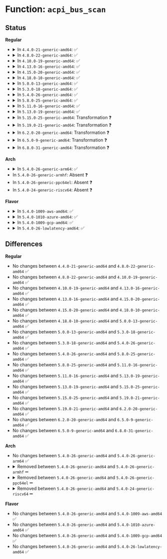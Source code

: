 # Function: <code>acpi_bus_scan</code>

## Status
<b>Regular</b>
<ul>
<li>
<details>
<summary>In <code>4.4.0-21-generic-amd64</code>: ✅</summary>

```c
int acpi_bus_scan(acpi_handle handle)
```

```json
{
  "name": "acpi_bus_scan",
  "collision_type": "Unique Global",
  "inline_type": "No",
  "funcs": [
    {
      "addr": 18446744071583568657,
      "name": "acpi_bus_scan",
      "external": true,
      "loc": "drivers/acpi/scan.c:1822",
      "file": "drivers/acpi/scan.c",
      "inline": "seen, unknown",
      "caller_inline": [],
      "caller_func": [
        "drivers/pci/hotplug/acpiphp_glue.c:acpiphp_rescan_slot",
        "drivers/acpi/scan.c:acpi_scan_bus_check",
        "drivers/acpi/scan.c:acpi_device_hotplug",
        "drivers/acpi/scan.c:acpi_scan_init",
        "drivers/acpi/dock.c:dock_notify"
      ]
    }
  ],
  "symbols": [
    {
      "addr": 18446744071583568657,
      "name": "acpi_bus_scan",
      "section": ".text",
      "bind": "STB_GLOBAL",
      "size": 141
    }
  ]
}
```
</details>
</li>
<li>
<details>
<summary>In <code>4.8.0-22-generic-amd64</code>: ✅</summary>

```c
int acpi_bus_scan(acpi_handle handle)
```

```json
{
  "name": "acpi_bus_scan",
  "collision_type": "Unique Global",
  "inline_type": "No",
  "funcs": [
    {
      "addr": 18446744071583890741,
      "name": "acpi_bus_scan",
      "external": true,
      "loc": "drivers/acpi/scan.c:1884",
      "file": "drivers/acpi/scan.c",
      "inline": "seen, unknown",
      "caller_inline": [],
      "caller_func": [
        "drivers/pci/hotplug/acpiphp_glue.c:acpiphp_rescan_slot",
        "drivers/acpi/scan.c:acpi_table_events_fn",
        "drivers/acpi/scan.c:acpi_scan_init",
        "drivers/acpi/scan.c:acpi_device_hotplug",
        "drivers/acpi/scan.c:acpi_scan_bus_check",
        "drivers/acpi/dock.c:dock_notify"
      ]
    }
  ],
  "symbols": [
    {
      "addr": 18446744071583890741,
      "name": "acpi_bus_scan",
      "section": ".text",
      "bind": "STB_GLOBAL",
      "size": 141
    }
  ]
}
```
</details>
</li>
<li>
<details>
<summary>In <code>4.10.0-19-generic-amd64</code>: ✅</summary>

```c
int acpi_bus_scan(acpi_handle handle)
```

```json
{
  "name": "acpi_bus_scan",
  "collision_type": "Unique Global",
  "inline_type": "No",
  "funcs": [
    {
      "addr": 18446744071584029855,
      "name": "acpi_bus_scan",
      "external": true,
      "loc": "drivers/acpi/scan.c:1914",
      "file": "drivers/acpi/scan.c",
      "inline": "seen, unknown",
      "caller_inline": [],
      "caller_func": [
        "drivers/pci/hotplug/acpiphp_glue.c:acpiphp_rescan_slot",
        "drivers/acpi/scan.c:acpi_table_events_fn",
        "drivers/acpi/scan.c:acpi_scan_init",
        "drivers/acpi/scan.c:acpi_device_hotplug",
        "drivers/acpi/scan.c:acpi_scan_bus_check",
        "drivers/acpi/dock.c:dock_notify"
      ]
    }
  ],
  "symbols": [
    {
      "addr": 18446744071584029855,
      "name": "acpi_bus_scan",
      "section": ".text",
      "bind": "STB_GLOBAL",
      "size": 141
    }
  ]
}
```
</details>
</li>
<li>
<details>
<summary>In <code>4.13.0-16-generic-amd64</code>: ✅</summary>

```c
int acpi_bus_scan(acpi_handle handle)
```

```json
{
  "name": "acpi_bus_scan",
  "collision_type": "Unique Global",
  "inline_type": "No",
  "funcs": [
    {
      "addr": 18446744071584085184,
      "name": "acpi_bus_scan",
      "external": true,
      "loc": "drivers/acpi/scan.c:1922",
      "file": "drivers/acpi/scan.c",
      "inline": "seen, unknown",
      "caller_inline": [],
      "caller_func": [
        "drivers/pci/hotplug/acpiphp_glue.c:acpiphp_rescan_slot",
        "drivers/acpi/scan.c:acpi_table_events_fn",
        "drivers/acpi/scan.c:acpi_scan_init",
        "drivers/acpi/scan.c:acpi_device_hotplug",
        "drivers/acpi/scan.c:acpi_scan_bus_check",
        "drivers/acpi/dock.c:dock_notify"
      ]
    }
  ],
  "symbols": [
    {
      "addr": 18446744071584085184,
      "name": "acpi_bus_scan",
      "section": ".text",
      "bind": "STB_GLOBAL",
      "size": 142
    }
  ]
}
```
</details>
</li>
<li>
<details>
<summary>In <code>4.15.0-20-generic-amd64</code>: ✅</summary>

```c
int acpi_bus_scan(acpi_handle handle)
```

```json
{
  "name": "acpi_bus_scan",
  "collision_type": "Unique Global",
  "inline_type": "No",
  "funcs": [
    {
      "addr": 18446744071584355744,
      "name": "acpi_bus_scan",
      "external": true,
      "loc": "drivers/acpi/scan.c:2021",
      "file": "drivers/acpi/scan.c",
      "inline": "seen, unknown",
      "caller_inline": [],
      "caller_func": [
        "drivers/pci/hotplug/acpiphp_glue.c:acpiphp_rescan_slot",
        "drivers/acpi/scan.c:acpi_table_events_fn",
        "drivers/acpi/scan.c:acpi_scan_init",
        "drivers/acpi/scan.c:acpi_device_hotplug",
        "drivers/acpi/scan.c:acpi_scan_bus_check",
        "drivers/acpi/dock.c:dock_notify"
      ]
    }
  ],
  "symbols": [
    {
      "addr": 18446744071584355744,
      "name": "acpi_bus_scan",
      "section": ".text",
      "bind": "STB_GLOBAL",
      "size": 142
    }
  ]
}
```
</details>
</li>
<li>
<details>
<summary>In <code>4.18.0-10-generic-amd64</code>: ✅</summary>

```c
int acpi_bus_scan(acpi_handle handle)
```

```json
{
  "name": "acpi_bus_scan",
  "collision_type": "Unique Global",
  "inline_type": "No",
  "funcs": [
    {
      "addr": 18446744071584576624,
      "name": "acpi_bus_scan",
      "external": true,
      "loc": "drivers/acpi/scan.c:2037",
      "file": "drivers/acpi/scan.c",
      "inline": "seen, unknown",
      "caller_inline": [],
      "caller_func": [
        "drivers/pci/hotplug/acpiphp_glue.c:acpiphp_rescan_slot",
        "drivers/acpi/scan.c:acpi_table_events_fn",
        "drivers/acpi/scan.c:acpi_scan_init",
        "drivers/acpi/scan.c:acpi_device_hotplug",
        "drivers/acpi/scan.c:acpi_scan_bus_check",
        "drivers/acpi/dock.c:dock_notify"
      ]
    }
  ],
  "symbols": [
    {
      "addr": 18446744071584576624,
      "name": "acpi_bus_scan",
      "section": ".text",
      "bind": "STB_GLOBAL",
      "size": 142
    }
  ]
}
```
</details>
</li>
<li>
<details>
<summary>In <code>5.0.0-13-generic-amd64</code>: ✅</summary>

```c
int acpi_bus_scan(acpi_handle handle)
```

```json
{
  "name": "acpi_bus_scan",
  "collision_type": "Unique Global",
  "inline_type": "No",
  "funcs": [
    {
      "addr": 18446744071584673952,
      "name": "acpi_bus_scan",
      "external": true,
      "loc": "drivers/acpi/scan.c:2050",
      "file": "drivers/acpi/scan.c",
      "inline": "seen, unknown",
      "caller_inline": [],
      "caller_func": [
        "drivers/pci/hotplug/acpiphp_glue.c:acpiphp_rescan_slot",
        "drivers/acpi/scan.c:acpi_table_events_fn",
        "drivers/acpi/scan.c:acpi_scan_init",
        "drivers/acpi/scan.c:acpi_device_hotplug",
        "drivers/acpi/scan.c:acpi_scan_bus_check",
        "drivers/acpi/dock.c:dock_notify"
      ]
    }
  ],
  "symbols": [
    {
      "addr": 18446744071584673952,
      "name": "acpi_bus_scan",
      "section": ".text",
      "bind": "STB_GLOBAL",
      "size": 142
    }
  ]
}
```
</details>
</li>
<li>
<details>
<summary>In <code>5.3.0-18-generic-amd64</code>: ✅</summary>

```c
int acpi_bus_scan(acpi_handle handle)
```

```json
{
  "name": "acpi_bus_scan",
  "collision_type": "Unique Global",
  "inline_type": "No",
  "funcs": [
    {
      "addr": 18446744071584873952,
      "name": "acpi_bus_scan",
      "external": true,
      "loc": "drivers/acpi/scan.c:2049",
      "file": "drivers/acpi/scan.c",
      "inline": "seen, unknown",
      "caller_inline": [],
      "caller_func": [
        "drivers/pci/hotplug/acpiphp_glue.c:acpiphp_rescan_slot",
        "drivers/acpi/scan.c:acpi_table_events_fn",
        "drivers/acpi/scan.c:acpi_scan_init",
        "drivers/acpi/scan.c:acpi_device_hotplug",
        "drivers/acpi/scan.c:acpi_scan_bus_check",
        "drivers/acpi/dock.c:dock_notify"
      ]
    }
  ],
  "symbols": [
    {
      "addr": 18446744071584873952,
      "name": "acpi_bus_scan",
      "section": ".text",
      "bind": "STB_GLOBAL",
      "size": 143
    }
  ]
}
```
</details>
</li>
<li>
<details>
<summary>In <code>5.4.0-26-generic-amd64</code>: ✅</summary>

```c
int acpi_bus_scan(acpi_handle handle)
```

```json
{
  "name": "acpi_bus_scan",
  "collision_type": "Unique Global",
  "inline_type": "No",
  "funcs": [
    {
      "addr": 18446744071585009824,
      "name": "acpi_bus_scan",
      "external": true,
      "loc": "drivers/acpi/scan.c:2049",
      "file": "drivers/acpi/scan.c",
      "inline": "seen, unknown",
      "caller_inline": [],
      "caller_func": [
        "drivers/pci/hotplug/acpiphp_glue.c:acpiphp_rescan_slot",
        "drivers/acpi/scan.c:acpi_table_events_fn",
        "drivers/acpi/scan.c:acpi_scan_init",
        "drivers/acpi/scan.c:acpi_device_hotplug",
        "drivers/acpi/scan.c:acpi_scan_bus_check",
        "drivers/acpi/dock.c:dock_notify"
      ]
    }
  ],
  "symbols": [
    {
      "addr": 18446744071585009824,
      "name": "acpi_bus_scan",
      "section": ".text",
      "bind": "STB_GLOBAL",
      "size": 143
    }
  ]
}
```
</details>
</li>
<li>
<details>
<summary>In <code>5.8.0-25-generic-amd64</code>: ✅</summary>

```c
int acpi_bus_scan(acpi_handle handle)
```

```json
{
  "name": "acpi_bus_scan",
  "collision_type": "Unique Global",
  "inline_type": "No",
  "funcs": [
    {
      "addr": 18446744071585709984,
      "name": "acpi_bus_scan",
      "external": true,
      "loc": "drivers/acpi/scan.c:2058",
      "file": "drivers/acpi/scan.c",
      "inline": "seen, unknown",
      "caller_inline": [],
      "caller_func": [
        "drivers/pci/hotplug/acpiphp_glue.c:acpiphp_rescan_slot",
        "drivers/acpi/scan.c:acpi_table_events_fn",
        "drivers/acpi/scan.c:acpi_scan_init",
        "drivers/acpi/scan.c:acpi_device_hotplug",
        "drivers/acpi/scan.c:acpi_scan_bus_check",
        "drivers/acpi/dock.c:hotplug_dock_devices"
      ]
    }
  ],
  "symbols": [
    {
      "addr": 18446744071585709984,
      "name": "acpi_bus_scan",
      "section": ".text",
      "bind": "STB_GLOBAL",
      "size": 143
    }
  ]
}
```
</details>
</li>
<li>
<details>
<summary>In <code>5.11.0-16-generic-amd64</code>: ✅</summary>

```c
int acpi_bus_scan(acpi_handle handle)
```

```json
{
  "name": "acpi_bus_scan",
  "collision_type": "Unique Global",
  "inline_type": "No",
  "funcs": [
    {
      "addr": 18446744071585832864,
      "name": "acpi_bus_scan",
      "external": true,
      "loc": "drivers/acpi/scan.c:2183",
      "file": "drivers/acpi/scan.c",
      "inline": "seen, unknown",
      "caller_inline": [],
      "caller_func": [
        "drivers/pci/hotplug/acpiphp_glue.c:acpiphp_rescan_slot",
        "drivers/acpi/scan.c:acpi_table_events_fn",
        "drivers/acpi/scan.c:acpi_scan_init",
        "drivers/acpi/scan.c:acpi_device_hotplug",
        "drivers/acpi/scan.c:acpi_scan_bus_check",
        "drivers/acpi/dock.c:hotplug_dock_devices"
      ]
    }
  ],
  "symbols": [
    {
      "addr": 18446744071585832864,
      "name": "acpi_bus_scan",
      "section": ".text",
      "bind": "STB_GLOBAL",
      "size": 256
    }
  ]
}
```
</details>
</li>
<li>
<details>
<summary>In <code>5.13.0-19-generic-amd64</code>: ✅</summary>

```c
int acpi_bus_scan(acpi_handle handle)
```

```json
{
  "name": "acpi_bus_scan",
  "collision_type": "Unique Global",
  "inline_type": "No",
  "funcs": [
    {
      "addr": 18446744071585712160,
      "name": "acpi_bus_scan",
      "external": true,
      "loc": "drivers/acpi/scan.c:2148",
      "file": "drivers/acpi/scan.c",
      "inline": "seen, unknown",
      "caller_inline": [],
      "caller_func": [
        "drivers/pci/hotplug/acpiphp_glue.c:acpiphp_rescan_slot",
        "drivers/acpi/scan.c:acpi_table_events_fn",
        "drivers/acpi/scan.c:acpi_scan_init",
        "drivers/acpi/scan.c:acpi_device_hotplug",
        "drivers/acpi/scan.c:acpi_scan_bus_check",
        "drivers/acpi/dock.c:dock_notify"
      ]
    }
  ],
  "symbols": [
    {
      "addr": 18446744071585712160,
      "name": "acpi_bus_scan",
      "section": ".text",
      "bind": "STB_GLOBAL",
      "size": 256
    }
  ]
}
```
</details>
</li>
<li>
<details>
<summary>In <code>5.15.0-25-generic-amd64</code>: Transformation ❓</summary>

```c
int acpi_bus_scan(acpi_handle handle)
```

```json
{
  "name": "acpi_bus_scan",
  "collision_type": "Unique Global",
  "inline_type": "No",
  "funcs": [
    {
      "addr": 0,
      "name": "acpi_bus_scan",
      "external": true,
      "loc": "drivers/acpi/scan.c:2358",
      "file": "drivers/acpi/scan.c",
      "inline": "seen, unknown",
      "caller_inline": [],
      "caller_func": [
        "drivers/pci/hotplug/acpiphp_glue.c:acpiphp_rescan_slot",
        "drivers/acpi/scan.c:acpi_table_events_fn",
        "drivers/acpi/scan.c:acpi_scan_init",
        "drivers/acpi/scan.c:acpi_device_hotplug",
        "drivers/acpi/scan.c:acpi_scan_bus_check",
        "drivers/acpi/dock.c:dock_notify"
      ]
    }
  ],
  "symbols": [
    {
      "addr": 18446744071592408398,
      "name": "acpi_bus_scan.cold",
      "section": ".text",
      "bind": "STB_LOCAL",
      "size": 20
    },
    {
      "addr": 18446744071586193504,
      "name": "acpi_bus_scan",
      "section": ".text",
      "bind": "STB_GLOBAL",
      "size": 272
    }
  ]
}
```
</details>
</li>
<li>
<details>
<summary>In <code>5.19.0-21-generic-amd64</code>: Transformation ❓</summary>

```c
int acpi_bus_scan(acpi_handle handle)
```

```json
{
  "name": "acpi_bus_scan",
  "collision_type": "Unique Global",
  "inline_type": "No",
  "funcs": [
    {
      "addr": 0,
      "name": "acpi_bus_scan",
      "external": true,
      "loc": "drivers/acpi/scan.c:2419",
      "file": "drivers/acpi/scan.c",
      "inline": "seen, unknown",
      "caller_inline": [],
      "caller_func": [
        "drivers/pci/hotplug/acpiphp_glue.c:acpiphp_rescan_slot",
        "drivers/acpi/scan.c:acpi_table_events_fn",
        "drivers/acpi/scan.c:acpi_scan_init",
        "drivers/acpi/scan.c:acpi_device_hotplug",
        "drivers/acpi/scan.c:acpi_scan_bus_check",
        "drivers/acpi/dock.c:dock_notify"
      ]
    }
  ],
  "symbols": [
    {
      "addr": 18446744071594274743,
      "name": "acpi_bus_scan.cold",
      "section": ".text",
      "bind": "STB_LOCAL",
      "size": 21
    },
    {
      "addr": 18446744071587429696,
      "name": "acpi_bus_scan",
      "section": ".text",
      "bind": "STB_GLOBAL",
      "size": 295
    }
  ]
}
```
</details>
</li>
<li>
<details>
<summary>In <code>6.2.0-20-generic-amd64</code>: Transformation ❓</summary>

```c
int acpi_bus_scan(acpi_handle handle)
```

```json
{
  "name": "acpi_bus_scan",
  "collision_type": "Unique Global",
  "inline_type": "No",
  "funcs": [
    {
      "addr": 0,
      "name": "acpi_bus_scan",
      "external": true,
      "loc": "drivers/acpi/scan.c:2423",
      "file": "drivers/acpi/scan.c",
      "inline": "seen, unknown",
      "caller_inline": [],
      "caller_func": [
        "drivers/pci/hotplug/acpiphp_glue.c:acpiphp_rescan_slot",
        "drivers/acpi/scan.c:acpi_table_events_fn",
        "drivers/acpi/scan.c:acpi_scan_init",
        "drivers/acpi/scan.c:acpi_device_hotplug",
        "drivers/acpi/dock.c:dock_notify"
      ]
    }
  ],
  "symbols": [
    {
      "addr": 18446744071596218752,
      "name": "acpi_bus_scan.cold",
      "section": ".text",
      "bind": "STB_LOCAL",
      "size": 21
    },
    {
      "addr": 18446744071588687376,
      "name": "acpi_bus_scan",
      "section": ".text",
      "bind": "STB_GLOBAL",
      "size": 295
    }
  ]
}
```
</details>
</li>
<li>
<details>
<summary>In <code>6.5.0-9-generic-amd64</code>: Transformation ❓</summary>

```c
int acpi_bus_scan(acpi_handle handle)
```

```json
{
  "name": "acpi_bus_scan",
  "collision_type": "Unique Global",
  "inline_type": "No",
  "funcs": [
    {
      "addr": 0,
      "name": "acpi_bus_scan",
      "external": true,
      "loc": "drivers/acpi/scan.c:2479",
      "file": "drivers/acpi/scan.c",
      "inline": "seen, unknown",
      "caller_inline": [],
      "caller_func": [
        "drivers/pci/hotplug/acpiphp_glue.c:acpiphp_rescan_slot",
        "drivers/acpi/scan.c:acpi_table_events_fn",
        "drivers/acpi/scan.c:acpi_scan_init",
        "drivers/acpi/scan.c:acpi_device_hotplug",
        "drivers/acpi/dock.c:dock_notify"
      ]
    }
  ],
  "symbols": [
    {
      "addr": 18446744071596745355,
      "name": "acpi_bus_scan.cold",
      "section": ".text",
      "bind": "STB_LOCAL",
      "size": 21
    },
    {
      "addr": 18446744071588975104,
      "name": "acpi_bus_scan",
      "section": ".text",
      "bind": "STB_GLOBAL",
      "size": 478
    }
  ]
}
```
</details>
</li>
<li>
<details>
<summary>In <code>6.8.0-31-generic-amd64</code>: Transformation ❓</summary>

```c
int acpi_bus_scan(acpi_handle handle)
```

```json
{
  "name": "acpi_bus_scan",
  "collision_type": "Unique Global",
  "inline_type": "No",
  "funcs": [
    {
      "addr": 0,
      "name": "acpi_bus_scan",
      "external": true,
      "loc": "drivers/acpi/scan.c:2519",
      "file": "drivers/acpi/scan.c",
      "inline": "seen, unknown",
      "caller_inline": [],
      "caller_func": [
        "drivers/pci/hotplug/acpiphp_glue.c:acpiphp_rescan_slot",
        "drivers/acpi/scan.c:acpi_table_events_fn",
        "drivers/acpi/scan.c:acpi_scan_init",
        "drivers/acpi/scan.c:acpi_device_hotplug",
        "drivers/acpi/dock.c:dock_notify"
      ]
    }
  ],
  "symbols": [
    {
      "addr": 18446744071597653923,
      "name": "acpi_bus_scan.cold",
      "section": ".text",
      "bind": "STB_LOCAL",
      "size": 21
    },
    {
      "addr": 18446744071589272704,
      "name": "acpi_bus_scan",
      "section": ".text",
      "bind": "STB_GLOBAL",
      "size": 500
    }
  ]
}
```
</details>
</li>
</ul>
<b>Arch</b>
<ul>
<li>
<details>
<summary>In <code>5.4.0-26-generic-arm64</code>: ✅</summary>

```c
int acpi_bus_scan(acpi_handle handle)
```

```json
{
  "name": "acpi_bus_scan",
  "collision_type": "Unique Global",
  "inline_type": "No",
  "funcs": [
    {
      "addr": 18446603336497420528,
      "name": "acpi_bus_scan",
      "external": true,
      "loc": "drivers/acpi/scan.c:2049",
      "file": "drivers/acpi/scan.c",
      "inline": "seen, unknown",
      "caller_inline": [],
      "caller_func": [
        "drivers/pci/hotplug/acpiphp_glue.c:acpiphp_rescan_slot",
        "drivers/acpi/scan.c:acpi_table_events_fn",
        "drivers/acpi/scan.c:acpi_scan_init",
        "drivers/acpi/scan.c:acpi_device_hotplug",
        "drivers/acpi/scan.c:acpi_scan_bus_check",
        "drivers/acpi/dock.c:dock_notify"
      ]
    }
  ],
  "symbols": [
    {
      "addr": 18446603336497420528,
      "name": "acpi_bus_scan",
      "section": ".text",
      "bind": "STB_GLOBAL",
      "size": 160
    }
  ]
}
```
</details>
</li>
<li>
In <code>5.4.0-26-generic-armhf</code>: Absent ❓
</li>
<li>
In <code>5.4.0-26-generic-ppc64el</code>: Absent ❓
</li>
<li>
In <code>5.4.0-24-generic-riscv64</code>: Absent ❓
</li>
</ul>
<b>Flavor</b>
<ul>
<li>
<details>
<summary>In <code>5.4.0-1009-aws-amd64</code>: ✅</summary>

```c
int acpi_bus_scan(acpi_handle handle)
```

```json
{
  "name": "acpi_bus_scan",
  "collision_type": "Unique Global",
  "inline_type": "No",
  "funcs": [
    {
      "addr": 18446744071584953296,
      "name": "acpi_bus_scan",
      "external": true,
      "loc": "drivers/acpi/scan.c:2049",
      "file": "drivers/acpi/scan.c",
      "inline": "seen, unknown",
      "caller_inline": [],
      "caller_func": [
        "drivers/pci/hotplug/acpiphp_glue.c:acpiphp_rescan_slot",
        "drivers/acpi/scan.c:acpi_table_events_fn",
        "drivers/acpi/scan.c:acpi_scan_init",
        "drivers/acpi/scan.c:acpi_device_hotplug",
        "drivers/acpi/scan.c:acpi_scan_bus_check"
      ]
    }
  ],
  "symbols": [
    {
      "addr": 18446744071584953296,
      "name": "acpi_bus_scan",
      "section": ".text",
      "bind": "STB_GLOBAL",
      "size": 143
    }
  ]
}
```
</details>
</li>
<li>
<details>
<summary>In <code>5.4.0-1010-azure-amd64</code>: ✅</summary>

```c
int acpi_bus_scan(acpi_handle handle)
```

```json
{
  "name": "acpi_bus_scan",
  "collision_type": "Unique Global",
  "inline_type": "No",
  "funcs": [
    {
      "addr": 18446744071584862096,
      "name": "acpi_bus_scan",
      "external": true,
      "loc": "drivers/acpi/scan.c:2049",
      "file": "drivers/acpi/scan.c",
      "inline": "seen, unknown",
      "caller_inline": [],
      "caller_func": [
        "drivers/pci/hotplug/acpiphp_glue.c:acpiphp_rescan_slot",
        "drivers/acpi/scan.c:acpi_table_events_fn",
        "drivers/acpi/scan.c:acpi_scan_init",
        "drivers/acpi/scan.c:acpi_device_hotplug",
        "drivers/acpi/scan.c:acpi_scan_bus_check"
      ]
    }
  ],
  "symbols": [
    {
      "addr": 18446744071584862096,
      "name": "acpi_bus_scan",
      "section": ".text",
      "bind": "STB_GLOBAL",
      "size": 143
    }
  ]
}
```
</details>
</li>
<li>
<details>
<summary>In <code>5.4.0-1009-gcp-amd64</code>: ✅</summary>

```c
int acpi_bus_scan(acpi_handle handle)
```

```json
{
  "name": "acpi_bus_scan",
  "collision_type": "Unique Global",
  "inline_type": "No",
  "funcs": [
    {
      "addr": 18446744071584961408,
      "name": "acpi_bus_scan",
      "external": true,
      "loc": "drivers/acpi/scan.c:2049",
      "file": "drivers/acpi/scan.c",
      "inline": "seen, unknown",
      "caller_inline": [],
      "caller_func": [
        "drivers/pci/hotplug/acpiphp_glue.c:acpiphp_rescan_slot",
        "drivers/acpi/scan.c:acpi_table_events_fn",
        "drivers/acpi/scan.c:acpi_scan_init",
        "drivers/acpi/scan.c:acpi_device_hotplug",
        "drivers/acpi/scan.c:acpi_scan_bus_check",
        "drivers/acpi/dock.c:dock_notify"
      ]
    }
  ],
  "symbols": [
    {
      "addr": 18446744071584961408,
      "name": "acpi_bus_scan",
      "section": ".text",
      "bind": "STB_GLOBAL",
      "size": 143
    }
  ]
}
```
</details>
</li>
<li>
<details>
<summary>In <code>5.4.0-26-lowlatency-amd64</code>: ✅</summary>

```c
int acpi_bus_scan(acpi_handle handle)
```

```json
{
  "name": "acpi_bus_scan",
  "collision_type": "Unique Global",
  "inline_type": "No",
  "funcs": [
    {
      "addr": 18446744071585067584,
      "name": "acpi_bus_scan",
      "external": true,
      "loc": "drivers/acpi/scan.c:2049",
      "file": "drivers/acpi/scan.c",
      "inline": "seen, unknown",
      "caller_inline": [],
      "caller_func": [
        "drivers/pci/hotplug/acpiphp_glue.c:acpiphp_rescan_slot",
        "drivers/acpi/scan.c:acpi_table_events_fn",
        "drivers/acpi/scan.c:acpi_scan_init",
        "drivers/acpi/scan.c:acpi_device_hotplug",
        "drivers/acpi/scan.c:acpi_scan_bus_check",
        "drivers/acpi/dock.c:dock_notify"
      ]
    }
  ],
  "symbols": [
    {
      "addr": 18446744071585067584,
      "name": "acpi_bus_scan",
      "section": ".text",
      "bind": "STB_GLOBAL",
      "size": 143
    }
  ]
}
```
</details>
</li>
</ul>

## Differences
<b>Regular</b>
<ul>
<li>
No changes between <code>4.4.0-21-generic-amd64</code> and <code>4.8.0-22-generic-amd64</code> ✅
</li>
<li>
No changes between <code>4.8.0-22-generic-amd64</code> and <code>4.10.0-19-generic-amd64</code> ✅
</li>
<li>
No changes between <code>4.10.0-19-generic-amd64</code> and <code>4.13.0-16-generic-amd64</code> ✅
</li>
<li>
No changes between <code>4.13.0-16-generic-amd64</code> and <code>4.15.0-20-generic-amd64</code> ✅
</li>
<li>
No changes between <code>4.15.0-20-generic-amd64</code> and <code>4.18.0-10-generic-amd64</code> ✅
</li>
<li>
No changes between <code>4.18.0-10-generic-amd64</code> and <code>5.0.0-13-generic-amd64</code> ✅
</li>
<li>
No changes between <code>5.0.0-13-generic-amd64</code> and <code>5.3.0-18-generic-amd64</code> ✅
</li>
<li>
No changes between <code>5.3.0-18-generic-amd64</code> and <code>5.4.0-26-generic-amd64</code> ✅
</li>
<li>
No changes between <code>5.4.0-26-generic-amd64</code> and <code>5.8.0-25-generic-amd64</code> ✅
</li>
<li>
No changes between <code>5.8.0-25-generic-amd64</code> and <code>5.11.0-16-generic-amd64</code> ✅
</li>
<li>
No changes between <code>5.11.0-16-generic-amd64</code> and <code>5.13.0-19-generic-amd64</code> ✅
</li>
<li>
No changes between <code>5.13.0-19-generic-amd64</code> and <code>5.15.0-25-generic-amd64</code> ✅
</li>
<li>
No changes between <code>5.15.0-25-generic-amd64</code> and <code>5.19.0-21-generic-amd64</code> ✅
</li>
<li>
No changes between <code>5.19.0-21-generic-amd64</code> and <code>6.2.0-20-generic-amd64</code> ✅
</li>
<li>
No changes between <code>6.2.0-20-generic-amd64</code> and <code>6.5.0-9-generic-amd64</code> ✅
</li>
<li>
No changes between <code>6.5.0-9-generic-amd64</code> and <code>6.8.0-31-generic-amd64</code> ✅
</li>
</ul>
<b>Arch</b>
<ul>
<li>
No changes between <code>5.4.0-26-generic-amd64</code> and <code>5.4.0-26-generic-arm64</code> ✅
</li>
<li>
<details>
<summary>Removed between <code>5.4.0-26-generic-amd64</code> and <code>5.4.0-26-generic-armhf</code> ➖</summary>

```c
int acpi_bus_scan(acpi_handle handle)
```
</details>
</li>
<li>
<details>
<summary>Removed between <code>5.4.0-26-generic-amd64</code> and <code>5.4.0-26-generic-ppc64el</code> ➖</summary>

```c
int acpi_bus_scan(acpi_handle handle)
```
</details>
</li>
<li>
<details>
<summary>Removed between <code>5.4.0-26-generic-amd64</code> and <code>5.4.0-24-generic-riscv64</code> ➖</summary>

```c
int acpi_bus_scan(acpi_handle handle)
```
</details>
</li>
</ul>
<b>Flavor</b>
<ul>
<li>
No changes between <code>5.4.0-26-generic-amd64</code> and <code>5.4.0-1009-aws-amd64</code> ✅
</li>
<li>
No changes between <code>5.4.0-26-generic-amd64</code> and <code>5.4.0-1010-azure-amd64</code> ✅
</li>
<li>
No changes between <code>5.4.0-26-generic-amd64</code> and <code>5.4.0-1009-gcp-amd64</code> ✅
</li>
<li>
No changes between <code>5.4.0-26-generic-amd64</code> and <code>5.4.0-26-lowlatency-amd64</code> ✅
</li>
</ul>
